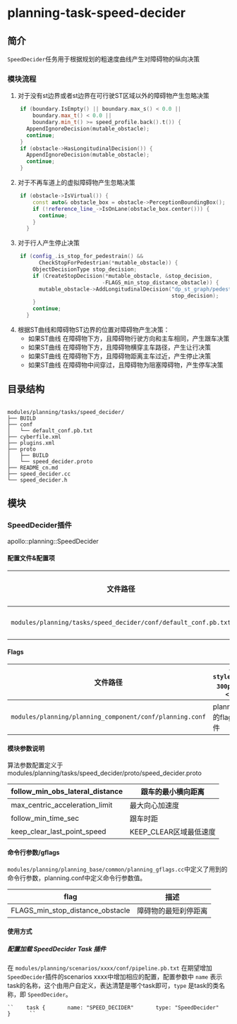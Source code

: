planning-task-speed-decider
===========================

## 简介

`SpeedDecider`任务用于根据规划的粗速度曲线产生对障碍物的纵向决策

### 模块流程

1. 对于没有st边界或者st边界在可行驶ST区域以外的障碍物产生忽略决策

```c++
    if (boundary.IsEmpty() || boundary.max_s() < 0.0 ||
        boundary.max_t() < 0.0 ||
        boundary.min_t() >= speed_profile.back().t()) {
      AppendIgnoreDecision(mutable_obstacle);
      continue;
    }
    if (obstacle->HasLongitudinalDecision()) {
      AppendIgnoreDecision(mutable_obstacle);
      continue;
    }
```

2. 对于不再车道上的虚拟障碍物产生忽略决策

```c++
    if (obstacle->IsVirtual()) {
        const auto& obstacle_box = obstacle->PerceptionBoundingBox();
        if (!reference_line_->IsOnLane(obstacle_box.center())) {
          continue;
        }
      }
```

3. 对于行人产生停止决策

```c++
    if (config_.is_stop_for_pedestrain() &&
          CheckStopForPedestrian(*mutable_obstacle)) {
        ObjectDecisionType stop_decision;
        if (CreateStopDecision(*mutable_obstacle, &stop_decision,
                              -FLAGS_min_stop_distance_obstacle)) {
          mutable_obstacle->AddLongitudinalDecision("dp_st_graph/pedestrian",
                                                    stop_decision);
        }
        continue;
      }
```

4. 根据ST曲线和障碍物ST边界的位置对障碍物产生决策：
   * 如果ST曲线 在障碍物下方，且障碍物行驶方向和主车相同，产生跟车决策
   * 如果ST曲线 在障碍物下方，且障碍物横穿主车路径，产生让行决策
   * 如果ST曲线 在障碍物下方，且障碍物距离主车过近，产生停止决策
   * 如果ST曲线 在障碍物中间穿过，且障碍物为阻塞障碍物，产生停车决策

## 目录结构

```shell

modules/planning/tasks/speed_decider/
├── BUILD
├── conf
│   └── default_conf.pb.txt
├── cyberfile.xml
├── plugins.xml
├── proto
│   ├── BUILD
│   └── speed_decider.proto
├── README_cn.md
├── speed_decider.cc
└── speed_decider.h

```

## 模块

### SpeedDecider插件

apollo::planning::SpeedDecider

#### 配置文件&配置项

| 文件路径                                                          | 类型/结构                            | `<div style="width: 300pt">`说明`</div>` |
| ----------------------------------------------------------------- | ------------------------------------ | -------------------------------------------- |
| `modules/planning/tasks/speed_decider/conf/default_conf.pb.txt` | apollo::planning::SpeedDeciderConfig | SpeedDecider的默认配置文件                   |

#### Flags

| 文件路径                                                   | `<div style="width: 300pt">`说明`</div>` |
| ---------------------------------------------------------- | -------------------------------------------- |
| `modules/planning/planning_component/conf/planning.conf` | planning模块的flag配置文件                   |

#### 模块参数说明

算法参数配置定义于modules/planning/tasks/speed_decider/proto/speed_decider.proto

| follow_min_obs_lateral_distance | 跟车的最小横向距离     |
| ------------------------------- | ---------------------- |
| max_centric_acceleration_limit  | 最大向心加速度         |
| follow_min_time_sec             | 跟车时距               |
| keep_clear_last_point_speed     | KEEP_CLEAR区域最低速度 |

#### 命令行参数/gflags

`modules/planning/planning_base/common/planning_gflags.cc`中定义了用到的命令行参数，planning.conf中定义命令行参数值。

| flag                             | 描述                 |
| -------------------------------- | -------------------- |
| FLAGS_min_stop_distance_obstacle | 障碍物的最短刹停距离 |

#### 使用方式

##### 配置加载 SpeedDecider Task 插件

  在 `modules/planning/scenarios/xxxx/conf/pipeline.pb.txt` 在期望增加 `SpeedDecider`插件的scenarios xxxx中增加相应的配置，配置参数中 `name` 表示task的名称，这个由用户自定义，表达清楚是哪个task即可，`type` 是task的类名称，即 `SpeedDecider`。

    ``    task {       name: "SPEED_DECIDER"       type: "SpeedDecider"     }      ``

